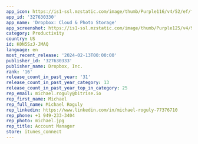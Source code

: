 ```yaml
---
app_icon: https://is1-ssl.mzstatic.com/image/thumb/Purple116/v4/52/ef/fb/52effba5-8e3a-bbf6-b27f-525559889cd5/AppIcon-1x_U007emarketing-0-7-0-85-220-0.png/1024x1024bb.png
app_id: '327630330'
app_name: 'Dropbox: Cloud & Photo Storage'
app_screenshot: https://is1-ssl.mzstatic.com/image/thumb/Purple125/v4/97/86/fd/9786fd8f-d4c4-ee7d-4635-20a70cccfdf1/28aa9048-1c8e-4276-8130-1b4ce7a9dfd8_Dropbox_2021_iOS_Screens_Test-02_6_01.jpg/1242x2688bb.png
category: Productivity
country: US
id: K0N5SzJ-JMAQ
language: en
most_recent_release: '2024-02-13T00:00:00'
publisher_id: '327630333'
publisher_name: Dropbox, Inc.
rank: '16'
release_count_in_past_year: '31'
release_count_in_past_year_category: 13
release_count_in_past_year_top_in_category: 25
rep_email: michael.roguly@bitrise.io
rep_first_name: Michael
rep_full_name: Michael Roguly
rep_linkedin: https://www.linkedin.com/in/michael-roguly-77376710
rep_phone: +1 949-233-3404
rep_photo: michael.jpg
rep_title: Account Manager
store: itunes_connect
---
```

